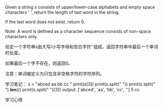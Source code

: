 Given a string s consists of upper/lower-case alphabets and empty space characters ' ', return the length of last word in the string.

If the last word does not exist, return 0.

Note: A word is defined as a character sequence consists of non-space characters only.

给定一个字符串s由大写/小写字母和空白字符''组成，返回字符串中最后一个单词的长度。

如果最后一个字不存在，则返回0。

注意：单词被定义为只包含非空格字符的字符序列。


学习笔记：
s = "abced aa bb cc "
print(s[3])
print(s.split(" "))
print(s.split(" ").__len__())
print(s.split(" ")[3])
output:
['abced', 'aa', 'bb', 'cc', '']
5
cc

学习心得